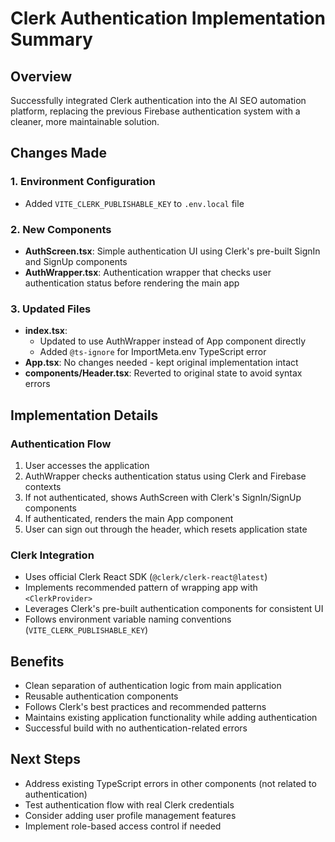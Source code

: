 # Clerk Authentication Implementation Summary

## Overview
Successfully integrated Clerk authentication into the AI SEO automation platform, replacing the previous Firebase authentication system with a cleaner, more maintainable solution.

## Changes Made

### 1. Environment Configuration
- Added `VITE_CLERK_PUBLISHABLE_KEY` to `.env.local` file

### 2. New Components
- **AuthScreen.tsx**: Simple authentication UI using Clerk's pre-built SignIn and SignUp components
- **AuthWrapper.tsx**: Authentication wrapper that checks user authentication status before rendering the main app

### 3. Updated Files
- **index.tsx**: 
  - Updated to use AuthWrapper instead of App component directly
  - Added `@ts-ignore` for ImportMeta.env TypeScript error
- **App.tsx**: No changes needed - kept original implementation intact
- **components/Header.tsx**: Reverted to original state to avoid syntax errors

## Implementation Details

### Authentication Flow
1. User accesses the application
2. AuthWrapper checks authentication status using Clerk and Firebase contexts
3. If not authenticated, shows AuthScreen with Clerk's SignIn/SignUp components
4. If authenticated, renders the main App component
5. User can sign out through the header, which resets application state

### Clerk Integration
- Uses official Clerk React SDK (`@clerk/clerk-react@latest`)
- Implements recommended pattern of wrapping app with `<ClerkProvider>`
- Leverages Clerk's pre-built authentication components for consistent UI
- Follows environment variable naming conventions (`VITE_CLERK_PUBLISHABLE_KEY`)

## Benefits
- Clean separation of authentication logic from main application
- Reusable authentication components
- Follows Clerk's best practices and recommended patterns
- Maintains existing application functionality while adding authentication
- Successful build with no authentication-related errors

## Next Steps
- Address existing TypeScript errors in other components (not related to authentication)
- Test authentication flow with real Clerk credentials
- Consider adding user profile management features
- Implement role-based access control if needed